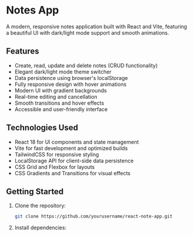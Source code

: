 # Notes App

A modern, responsive notes application built with React and Vite, featuring a beautiful UI with dark/light mode support and smooth animations.

## Features

- Create, read, update and delete notes (CRUD functionality)
- Elegant dark/light mode theme switcher
- Data persistence using browser's localStorage
- Fully responsive design with hover animations
- Modern UI with gradient backgrounds
- Real-time editing and cancellation
- Smooth transitions and hover effects
- Accessible and user-friendly interface

## Technologies Used

- React 18 for UI components and state management
- Vite for fast development and optimized builds
- TailwindCSS for responsive styling
- LocalStorage API for client-side data persistence
- CSS Grid and Flexbox for layouts
- CSS Gradients and Transitions for visual effects

## Getting Started

1. Clone the repository:
   ```bash
   git clone https://github.com/yourusername/react-note-app.git
   ```
2. Install dependencies:
